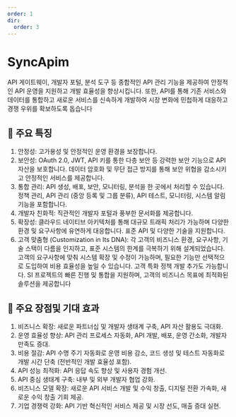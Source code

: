 ```yaml
---
order: 1
dir:
  order: 3
---
```


# SyncApim

API 게이트웨이, 개발자 포털, 분석 도구 등 종합적인 API 관리 기능을 제공하여 안정적인 API 운영을 지원하고 개발 효율성을 향상시킵니다. 또한, API를 통해 기존 서비스와 데이터를 통합하고 새로운 서비스를 신속하게 개발하여 시장 변화에 민첩하게 대응하고 경쟁 우위를 확보하도록 돕습니다

## 🔧 주요 특징

1. 안정성: 고가용성 및 안정적인 운영 환경을 보장합니다.
1. 보안성: OAuth 2.0, JWT, API 키를 통한 다층 보안 등 강력한 보안 기능으로 API 자산을 보호합니다. 데이터 암호화 및 무단 접근 방지를 통해 보안 위협을 감소시키고 안정적인 서비스를 제공합니다.
1. 통합 관리: API 생성, 배포, 보안, 모니터링, 분석을 한 곳에서 처리할 수 있습니다. 정책 관리, API 관리 (중앙 등록 및 그룹 분류), API 테스트, 모니터링, 시스템 알림 기능을 포함합니다.
1. 개발자 친화적: 직관적인 개발자 포털과 풍부한 문서화를 제공합니다.
1. 확장성: 클라우드 네이티브 아키텍처를 통해 대규모 트래픽 처리가 가능하며 다양한 환경 및 요구사항에 유연하게 대응합니다. 표준 API 및 다양한 기술을 지원합니다.
1. 고객 맞춤형 (Customization in Its DNA): 각 고객의 비즈니스 환경, 요구사항, 기술 스택이 다름을 인지하고, 표준 시스템의 한계를 극복하기 위해 설계되었습니다. 고객의 요구사항에 맞춰 시스템 확장 및 수정이 가능하며, 필요한 기능만 선택적으로 도입하여 비용 효율성을 높일 수 있습니다. 고객 특화 정책 개발 추가도 가능합니다. SI 프로젝트의 빠른 진행 및 통합을 지원하며, 고객의 비즈니스 목표에 최적화된 솔루션을 제공합니다

## 🚀 주요 장점및 기대 효과

1. 비즈니스 확장: 새로운 파트너십 및 개발자 생태계 구축, API 자산 활용도 극대화.
1. 운영 효율성 향상: API 관리 프로세스 자동화, API 개발, 배포, 운영 간소화, 개발자 만족도 증대.
1. 비용 절감: API 수명 주기 자동화로 운영 비용 감소, 코드 생성 및 테스트 자동화로 개발 시간 단축 (전반적인 개발 효율성 포함).
1. API 성능 최적화: API 응답 속도 향상 및 사용자 경험 개선.
1. API 중심 생태계 구축: 내부 및 외부 개발자 협업 강화.
1. 비즈니스 모델 확장: 새로운 API 서비스 개발 및 수익 창출, 디지털 전환 가속화, 새로운 수익 창출 기회 제공.
1. 기업 경쟁력 강화: API 기반 혁신적인 서비스 제공 및 시장 선도, 매출 증대 실현.
